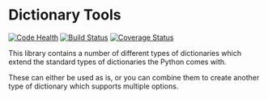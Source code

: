 # Dictionary Tools

[![Code Health](https://landscape.io/github/Mr-F/dictionary-tools/master/landscape.svg?style=flat)](https://landscape.io/github/Mr-F/dictionary-tools/master)
[![Build Status](https://travis-ci.org/Mr-F/dictionary-tools.svg?branch=master)](https://travis-ci.org/Mr-F/dictionary-tools)
[![Coverage Status](https://coveralls.io/repos/github/Mr-F/dictionary-tools/badge.svg?branch=master)](https://coveralls.io/github/Mr-F/dictionary-tools?branch=master)

This library contains a number of different types of dictionaries which extend
the standard types of dictionaries the Python comes with.

These can either be used as is, or you can combine them to create another type
of dictionary which supports multiple options.


